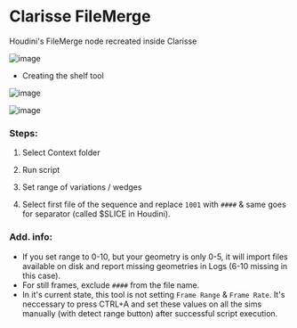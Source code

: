 # Clarisse FileMerge
Houdini's FileMerge node recreated inside Clarisse

![image](https://user-images.githubusercontent.com/30508711/179374192-4c978b97-53dc-4a26-9ce6-e49ebd540a0b.png)

- Creating the shelf tool

![image](https://user-images.githubusercontent.com/30508711/179374391-725d821a-f590-477b-b9c1-85d016118d69.png)

![image](https://user-images.githubusercontent.com/30508711/179374371-d5b1252f-1aca-4bf5-b460-fb7cad655ed8.png)


### Steps:

1. Select Context folder

2. Run script

3. Set range of variations / wedges

4. Select first file of the sequence and replace `1001` with `####` & same goes for separator (called $SLICE in Houdini).


### Add. info:

- If you set range to 0-10, but your geometry is only 0-5, it will import files available on disk and report missing geometries in Logs (6-10 missing in this case).
- For still frames, exclude `####` from the file name.
- In it's current state, this tool is not setting `Frame Range` & `Frame Rate`. It's neccessary to press CTRL+A and set these values on all the sims manually (with detect range button) after successful script execution.
